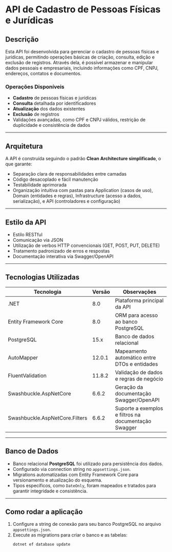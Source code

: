 # API de Cadastro de Pessoas Físicas e Jurídicas

## Descrição

Esta API foi desenvolvida para gerenciar o cadastro de pessoas físicas e jurídicas, permitindo operações básicas de criação, consulta, edição e exclusão de registros. Através dela, é possível armazenar e manipular dados pessoais e empresariais, incluindo informações como CPF, CNPJ, endereços, contatos e documentos.

### Operações Disponíveis

- **Cadastro** de pessoas físicas e jurídicas
- **Consulta** detalhada por identificadores
- **Atualização** dos dados existentes
- **Exclusão** de registros
- Validações avançadas, como CPF e CNPJ válidos, restrição de duplicidade e consistência de dados

---

## Arquitetura

A API é construída seguindo o padrão **Clean Architecture simplificado**, o que garante:

- Separação clara de responsabilidades entre camadas
- Código desacoplado e fácil manutenção
- Testabilidade aprimorada
- Organização intuitiva com pastas para Application (casos de uso), Domain (entidades e regras), Infrastructure (acesso a dados, serialização), e API (controladores e configuração)

---

## Estilo da API

- Estilo RESTful
- Comunicação via JSON
- Utilização de verbos HTTP convencionais (GET, POST, PUT, DELETE)
- Tratamento padronizado de erros e respostas
- Documentação interativa via Swagger/OpenAPI

---

## Tecnologias Utilizadas

| Tecnologia                 | Versão     | Observações                                       |
|---------------------------|------------|--------------------------------------------------|
| .NET                       | 8.0        | Plataforma principal da API                       |
| Entity Framework Core      | 8.0        | ORM para acesso ao banco PostgreSQL               |
| PostgreSQL                 | 15.x       | Banco de dados relacional                          |
| AutoMapper                 | 12.0.1     | Mapeamento automático entre DTOs e entidades      |
| FluentValidation           | 11.8.2     | Validação de dados e regras de negócio             |
| Swashbuckle.AspNetCore     | 6.6.2      | Geração da documentação Swagger/OpenAPI            |
| Swashbuckle.AspNetCore.Filters | 6.6.2 | Suporte a exemplos e filtros na documentação Swagger |

---

## Banco de Dados

- Banco relacional **PostgreSQL** foi utilizado para persistência dos dados.
- Configurado via connection string no `appsettings.json`.
- Migrations automatizadas com Entity Framework Core para versionamento e atualização do esquema.
- Tipos específicos, como `DateOnly`, foram mapeados e tratados para garantir integridade e consistência.

---

## Como rodar a aplicação

1. Configure a string de conexão para seu banco PostgreSQL no arquivo `appsettings.json`.
2. Execute as migrations para criar o banco e as tabelas:
   ```bash
   dotnet ef database update
